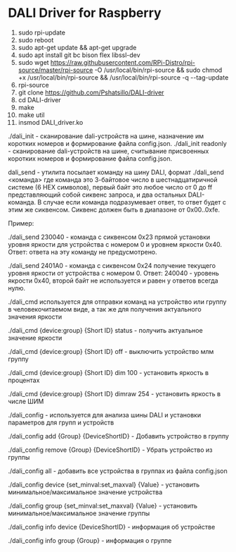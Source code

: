 # DALI Driver for Raspberry

1. sudo rpi-update
2. sudo reboot
3. sudo apt-get update && apt-get upgrade
4. sudo apt install git bc bison flex libssl-dev
5. sudo wget https://raw.githubusercontent.com/RPi-Distro/rpi-source/master/rpi-source -O /usr/local/bin/rpi-source && sudo chmod +x /usr/local/bin/rpi-source && /usr/local/bin/rpi-source -q --tag-update
6. rpi-source
7. git clone https://github.com/Pshatsillo/DALI-driver
8. cd DALI-driver
9. make
10. make util
11. insmod DALI_driver.ko


./dali_init - сканирование dali-устройств на шине, назначение им коротких номеров и формирование файла config.json.
./dali_init readonly - сканирование dali-устройств на шине, считывание присвоенных коротких номеров и формирование файла config.json.

dali_send - утилита посылает команду на шину DALI, формат ./dali_send <команда> где команда это 3-байтовое число в шестнадцатиричной системе (6 HEX символов), первый байт это любое число от 0 до ff представляющий собой сиквенс запроса, и два остальных DALI-команда. В случае если команда подразумевает ответ, то ответ будет с этим же сиквенсом. Сиквенс должен быть в диапазоне от 0x00..0xfe.

Пример:

./dali_send 230040 - команда с сиквенсом 0x23 прямой установки уровня яркости для устройства с номером 0 и уровнем яркости 0x40. Ответ: ответа на эту команду не предусмотрено.

./dali_send 2401A0 - команда с сиквенсом 0x24 получение текущего уровня яркости от устройства с номером 0. Ответ: 240040 - уровень якрости 0x40, второй байт не используется и равен у ответов всегда нулю.

./dali_cmd используется для отправки команд на устройство или группу в человекочитаемом виде, а так же для получения актуального значения яркости

./dali_cmd {device:group} {Short ID} status - получить актуальное значение яркости

./dali_cmd {device:group} {Short ID} off - выключить устройство млм группу

./dali_cmd {device:group} {Short ID} dim 100 - установить яркость в процентах

./dali_cmd {device:group} {Short ID} dimraw 254 - установить яркость в числе ШИМ

./dali_config - используется для анализа шины DALI и установки параметров для групп и устройств

./dali_config add {Group} {DeviceShortID} - Добавить устройство в группу

./dali_config remove {Group} {DeviceShortID} - Убрать устройство из группы

./dali_config all - добавить все устройства в группах из файла config.json

./dali_config device {set_minval:set_maxval} {Value} - установить минимальное/максимальное значение устройства

./dali_config group {set_minval:set_maxval} {Value} - установить минимальное/максимальное значение группы

./dali_config info device {DeviceShortID} - информация об устройстве

./dali_config info group {Group} - информация о группе
